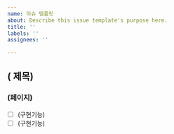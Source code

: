 ```yaml
---
name: 이슈 템플릿
about: Describe this issue template's purpose here.
title: ''
labels: ''
assignees: ''

---
```


## ( 제목)
### (페이지)
- [ ] (구현기능)
- [ ] (구현기능)
